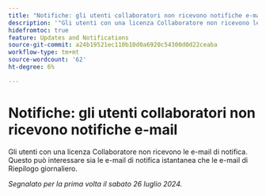 ```yaml
---
title: "Notifiche: gli utenti collaboratori non ricevono notifiche e-mail"
description: '"Gli utenti con una licenza Collaboratore non ricevono le e-mail di notifica. Questo può interessare sia le e-mail di notifica istantanea che le e-mail di Riepilogo giornaliero. ”'
hidefromtoc: true
feature: Updates and Notifications
source-git-commit: a24b19521ec110b10d0a6920c54300d0d22ceaba
workflow-type: tm+mt
source-wordcount: '62'
ht-degree: 6%

---
```



# Notifiche: gli utenti collaboratori non ricevono notifiche e-mail

Gli utenti con una licenza Collaboratore non ricevono le e-mail di notifica. Questo può interessare sia le e-mail di notifica istantanea che le e-mail di Riepilogo giornaliero.

_Segnalato per la prima volta il sabato 26 luglio 2024._
